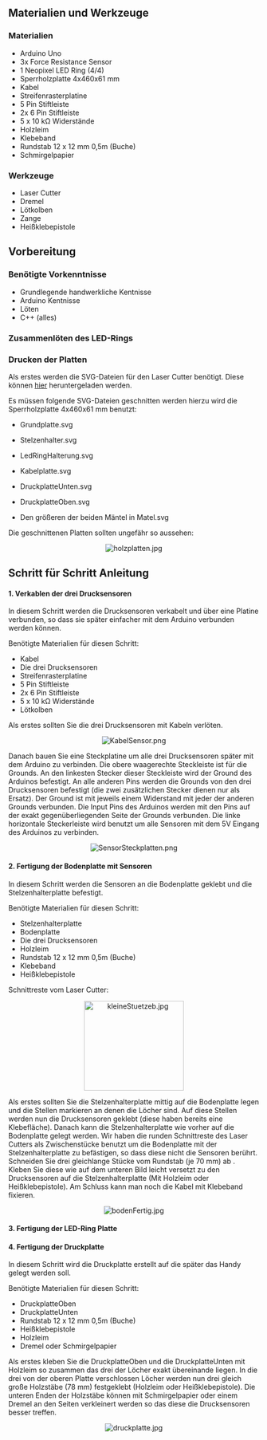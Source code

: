 ## Materialien und Werkzeuge

### Materialien
* Arduino Uno
* 3x Force Resistance Sensor
* 1 Neopixel LED Ring (4/4)
* Sperrholzplatte 4x460x61 mm
* Kabel
* Streifenrasterplatine
* 5 Pin Stiftleiste
* 2x 6 Pin Stiftleiste
* 5 x 10 kΩ Widerstände
* Holzleim
* Klebeband
* Rundstab 12 x 12 mm 0,5m (Buche)
* Schmirgelpapier

### Werkzeuge
* Laser Cutter
* Dremel
* Lötkolben
* Zange
* Heißklebepistole

## Vorbereitung

### Benötigte Vorkenntnisse

* Grundlegende handwerkliche Kentnisse
* Arduino Kentnisse
* Löten
* C++ (alles)

### Zusammenlöten des LED-Rings

### Drucken der Platten

Als erstes werden die SVG-Dateien für den Laser Cutter benötigt. Diese können [hier](https://github.com/cbm-instructions/moon-moon/tree/master/lasercutter/) heruntergeladen werden.

Es müssen folgende SVG-Dateien geschnitten werden hierzu wird die Sperrholzplatte 4x460x61 mm benutzt:

* Grundplatte.svg
* Stelzenhalter.svg
* LedRingHalterung.svg
* Kabelplatte.svg
* DruckplatteUnten.svg
* DruckplatteOben.svg

* Den größeren der beiden Mäntel in Matel.svg

Die geschnittenen Platten sollten ungefähr so aussehen:

<p align="center">
<img src="/images/holzplatten.jpg" alt="holzplatten.jpg"/>
</p>

## Schritt für Schritt Anleitung

#### 1. Verkablen der drei Drucksensoren
In diesem Schritt werden die Drucksensoren verkabelt und über eine Platine verbunden, so dass sie später einfacher mit dem Arduino verbunden werden können.

Benötigte Materialien für diesen Schritt:
  * Kabel
  * Die drei Drucksensoren
  * Streifenrasterplatine
  * 5 Pin Stiftleiste
  * 2x 6 Pin Stiftleiste
  * 5 x 10 kΩ Widerstände
  * Lötkolben

Als erstes sollten Sie die drei Drucksensoren mit Kabeln verlöten.

<p align="center">
<img src="/images/KabelSensor.png" alt="KabelSensor.png"/>
</p>

Danach bauen Sie eine Steckplatine um alle drei Drucksensoren später mit dem Arduino zu verbinden. Die obere waagerechte Steckleiste ist für die Grounds. An den linkesten Stecker dieser Steckleiste wird der Ground des Arduinos befestigt.
An alle anderen Pins werden die Grounds von den drei Drucksensoren befestigt (die zwei zusätzlichen Stecker dienen nur als Ersatz). Der Ground ist mit jeweils einem Widerstand mit jeder der anderen Grounds verbunden. Die Input Pins des Arduinos werden mit den Pins auf der exakt gegenüberliegenden Seite der Grounds verbunden. Die linke horizontale Steckerleiste wird benutzt um alle Sensoren mit dem 5V Eingang des Arduinos zu verbinden.

<p align="center">
<img src="/images/SensorSteckplatten.png" alt="SensorSteckplatten.png"/>
</p>

#### 2. Fertigung der Bodenplatte mit Sensoren

In diesem Schritt werden die Sensoren an die Bodenplatte geklebt und die Stelzenhalterplatte befestigt.

Benötigte Materialien für diesen Schritt:
  * Stelzenhalterplatte
  * Bodenplatte
  * Die drei Drucksensoren
  * Holzleim
  * Rundstab 12 x 12 mm 0,5m (Buche)
  * Klebeband
  * Heißklebepistole

Schnittreste vom Laser Cutter:
<p align="center">
<img src="/images/kleineStuetzeb.jpg" alt="kleineStuetzeb.jpg"/ width ="200px" height ="180">
</p>


Als erstes sollten Sie die Stelzenhalterplatte mittig auf die Bodenplatte legen und die Stellen markieren an denen die Löcher sind. Auf diese Stellen werden nun die Drucksensoren geklebt (diese haben bereits eine Klebefläche). Danach kann die Stelzenhalterplatte wie vorher auf die Bodenplatte gelegt werden. Wir haben die runden Schnittreste des Laser Cutters als Zwischenstücke benutzt um die Bodenplatte mit der Stelzenhalterplatte zu befästigen, so dass diese nicht die Sensoren berührt. Schneiden Sie drei gleichlange Stücke vom Rundstab (je 70 mm) ab . Kleben Sie diese wie auf dem unteren Bild leicht versetzt zu den Drucksensoren auf die Stelzenhalterplatte (Mit Holzleim oder Heißklebepistole).
Am Schluss kann man noch die Kabel mit Klebeband fixieren.


<p align="center">
<img src="/images/bodenFertig.jpg" alt="bodenFertig.jpg">
</p>


#### 3. Fertigung der LED-Ring Platte


#### 4. Fertigung der Druckplatte

In diesem Schritt wird die Druckplatte erstellt auf die später das Handy gelegt werden soll.

Benötigte Materialien für diesen Schritt:
  * DruckplatteOben
  * DruckplatteUnten
  * Rundstab 12 x 12 mm 0,5m (Buche)
  * Heißklebepistole
  * Holzleim
  * Dremel oder Schmirgelpapier

Als erstes kleben Sie die DruckplatteOben und die DruckplatteUnten mit Holzleim so zusammen das drei der Löcher exakt übereinande liegen. In die drei von der oberen Platte verschlossen Löcher werden nun drei gleich große Holzstäbe (78 mm) festgeklebt (Holzleim oder Heißklebepistole). Die unteren Enden der Holzstäbe können mit Schmirgelpapier oder einem Dremel an den Seiten verkleinert werden so das diese die Drucksensoren besser treffen.

<p align="center">
<img src="/images/druckplatte.jpg" alt="druckplatte.jpg"/>
</p>
